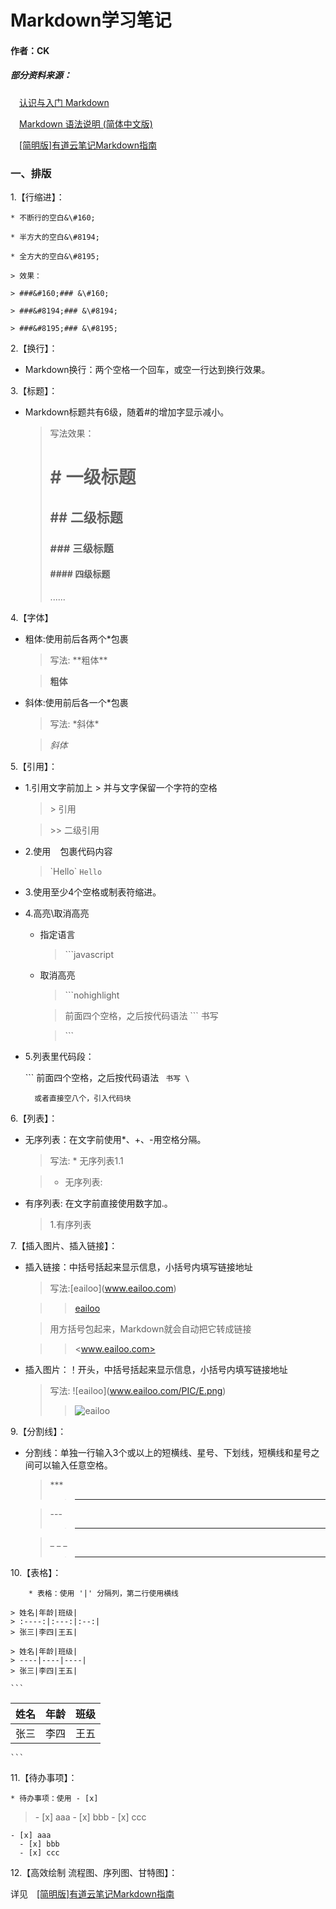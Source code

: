 # **Markdown学习笔记**
####  作者：CK
##### *部分资料来源：*
&#8195;[认识与入门 Markdown](https://sspai.com/post/25137)

&#8195;[Markdown 语法说明 (简体中文版)](http://www.appinn.com/markdown/)

&#8195;[[简明版]有道云笔记Markdown指南](http://note.youdao.com/iyoudao/?p=2411&vendor=unsilent14)


### 一、排版

1.【行缩进】：

    * 不断行的空白&\#160;

    * 半方大的空白&\#8194;

    * 全方大的空白&\#8195;

    > 效果：

    > ###&#160;### &\#160;

    > ###&#8194;### &\#8194;

    > ###&#8195;### &\#8195;


2.【换行】：

* Markdown换行：两个空格一个回车，或空一行达到换行效果。

3.【标题】：

* Markdown标题共有6级，随着#的增加字显示减小。
    > 写法效果：
    > # # 一级标题
    > ## ## 二级标题
    > ### ### 三级标题
    > #### #### 四级标题
    > ......

4.【字体】
* 粗体:使用前后各两个*包裹

    >写法: \*\*粗体\*\*  

    > **粗体**

* 斜体:使用前后各一个*包裹

    >写法: \*斜体\*

    > *斜体*

5.【引用】：
* 1.引用文字前加上 > 并与文字保留一个字符的空格

    > \> 引用

    > \>> 二级引用

* 2.使用 ` ` 包裹代码内容
    > \`Hello\`  `Hello`

* 3.使用至少4个空格或制表符缩进。

* 4.高亮\取消高亮
  * 指定语言
    > \```javascript

  * 取消高亮

    > \```nohighlight

    >前面四个空格，之后按代码语法 ``` 书写

    > \```

* 5.列表里代码段：

    \```
    前面四个空格，之后按代码语法 ``` 书写
    \```

        或者直接空八个，引入代码块

6.【列表】：
* 无序列表：在文字前使用*、+、-用空格分隔。

    >写法: \* 无序列表1.1  

    > - 无序列表:
* 有序列表: 在文字前直接使用数字加.。
    > 1.有序列表

7.【插入图片、插入链接】：
* 插入链接：中括号括起来显示信息，小括号内填写链接地址
    > 写法:\[eailoo](www.eailoo.com)  

    >> [eailoo](www.eailoo.com)

    > 用方括号包起来，Markdown就会自动把它转成链接

    >> <www.eailoo.com>
* 插入图片：！开头，中括号括起来显示信息，小括号内填写链接地址
    > 写法: \![eailoo]\(www.eailoo.com/PIC/E.png)
    >> ![eailoo](www.eailoo.com/PIC/E.png)

9.【分割线】：
*  分割线：单独一行输入3个或以上的短横线、星号、下划线，短横线和星号之间可以输入任意空格。
    > \***
    >> * * *

    > \---
    >> ---

    > \_ _ _
    >> _ _ _

10.【表格】：

        * 表格：使用 '|' 分隔列，第二行使用横线

    > 姓名|年龄|班级|
    > :----:|:---:|:--:|
    > 张三|李四|王五|

    > 姓名|年龄|班级|
    > ----|----|----|
    > 张三|李四|王五|

    ```
姓名|年龄|班级|
----|----|----|
张三|李四|王五|
    ```



11.【待办事项】：

    * 待办事项：使用 - [x]

  > \- [x] aaa
  >    \- [x] bbb
  >    \- [x] ccc

  ```
- [x] aaa
    - [x] bbb
    - [x] ccc
  ```


12.【高效绘制 流程图、序列图、甘特图】：

详见&#8195;[[简明版]有道云笔记Markdown指南](http://note.youdao.com/iyoudao/?p=2411&vendor=unsilent14)
